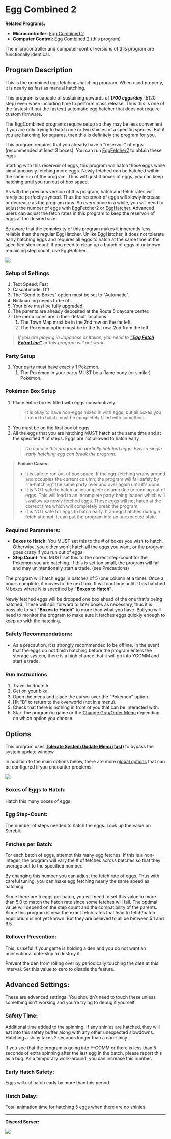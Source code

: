 # Egg Combined 2

**Related Programs:**
- **Microcontroller:** [Egg Combined 2](https://github.com/PokemonAutomation/Microcontroller/blob/master/Wiki/Programs/PokemonSwSh/EggCombined2.md)
- **Computer Control:** [Egg Combined 2](https://github.com/PokemonAutomation/ComputerControl/blob/master/Wiki/Programs/PokemonSwSh/EggCombined2.md) (this program)

The microcontroller and computer-control versions of this program are functionally identical.


## Program Description

This is the combined egg fetching+hatching program. When used properly, it is nearly as fast as manual hatching.

This program is capable of sustaining upwards of ***1700 eggs/day*** (5120 step) even when including time to perform mass release. Thus this is one of the fastest (if not the fastest) automatic egg hatcher that does not require custom firmware.

The EggCombined programs require setup so they may be less convenient if you are only trying to hatch one or two shinies of a specific species. But if you are hatching for squares, then this is definitely the program for you.

This program requires that you already have a "reservoir" of eggs (recommended at least 3 boxes). You can run [EggFetcher2](EggFetcher2.md) to obtain these eggs.

Starting with this reservoir of eggs, this program will hatch those eggs while simultaneously fetching more eggs. Newly fetched can be hatched within the same run of the program. Thus with just 3 boxes of eggs, you can keep hatching until you run out of box space.

As with the previous version of this program, hatch and fetch rates will rarely be perfectly synced. Thus the reservoir of eggs will slowly increase or decrease as the program runs. So every once in a while, you will need to adjust the number of eggs with EggFetcher2 or [EggHatcher](EggHatcher.md). Advanced users can adjust the fetch rates in this program to keep the reservoir of eggs at the desired size.

Be aware that the complexity of this program makes it inherently less reliable than the regular EggHatcher. Unlike EggHatcher, it does not tolerate early hatching eggs and requires all eggs to hatch at the same time at the specified step count. If you need to clean up a bunch of eggs of unknown remaining step count, use EggHatcher.

<img src="images/EggCombined2-0.png">

### Setup of Settings

1. Text Speed: Fast
2. Casual mode: Off
3. The "Send to Boxes" option must be set to "Automatic".
4. Nicknaming needs to be off.
5. Your bike must be fully upgraded.
6. The parents are already deposited at the Route 5 daycare center.
7. The menu icons are in their default locations.
   1. The Town Map must be in the 2nd row on the far left.
   2. The Pokémon option must be in the 1st row, 2nd from the left.

> *If you are playing in Japanese or Italian, you need to [**"Egg Fetch Extra Line"**](PokemonSettings.md#egg-fetch-extra-line) or this program will not work.*

### Party Setup

1. Your party must have exactly 1 Pokémon.
   1. The Pokémon in your party MUST be a flame body (or similar) Pokémon.

### Pokémon Box Setup

1. Place entire boxes filled with eggs consecutively
   > It is okay to have non-eggs mixed in with eggs, but all boxes you intend to hatch must be completely filled with something.
2. You must be on the first box of eggs.
3. All the eggs that you are hatching MUST hatch at the same time and at the specified # of steps. Eggs are not allowed to hatch early
   > *Do not use this program on partially hatched eggs. Even a single early hatching egg can break the program.*

> **Failure Cases:**
> * It is safe to run out of box space. If the egg-fetching wraps around and occupies the current column, the program will fail safely by "re-hatching" the same party over and over again until it's done.
> * It is NOT safe to hatch an incomplete column due to running out of eggs. This will lead to an incomplete party being loaded which will swallow up newly fetched eggs. These eggs will not hatch at the correct time which will completely break the program.
> * It is NOT safe for eggs to hatch early. If an egg hatches during a fetch attempt, it can put the program into an unexpected state.

### Required Parameters:
- **Boxes to Hatch**: You MUST set this to the # of boxes you wish to hatch. Otherwise, you either won't hatch all the eggs you want, or the program goes crazy if you run out of eggs.
- **Step Count**: You MUST set this to the correct step-count for the Pokémon you are hatching. If this is set too small, the program will fail and may unintentionally start a trade. (see Precautions)

The program will hatch eggs in batches of 5 (one column at a time). Once a box is complete, it moves to the next box. It will continue until it has hatched N boxes where N is specified by **"Boxes to Hatch"**.

Newly fetched eggs will be dropped one box ahead of the one that's being hatched. These will spill forward to later boxes as necessary, thus it is possible to set **"Boxes to Hatch"** to more than what you have. But you will need to monitor the program to make sure it fetches eggs quickly enough to keep up with the hatching.

### Safety Recommendations:
- As a precaution, it is strongly recommended to be offline. In the event that the eggs do not finish hatching before the program enters the storage system, there is a high chance that it will go into YCOMM and start a trade.

### Run Instructions

1. Travel to Route 5.
2. Get on your bike.
3. Open the menu and place the cursor over the "Pokémon" option.
4. Hit "B" to return to the overworld (not in a menu).
5. Check that there is nothing in front of you that can be interacted with.
6. Start the program in game or the [Change Grip/Order Menu](https://github.com/PokemonAutomation/Microcontroller/blob/master/Wiki/Programs/NintendoSwitch/ChangeGripOrderMenu.md) depending on which option you choose.


## Options

This program uses [**Tolerate System Update Menu (fast)**](/Wiki/Programs/NintendoSwitch/FrameworkSettings.md#tolerate-system-update-menu-fast) to bypass the system update window.

In addition to the main options below, there are more [global options](PokemonSettings.md) that can be configured if you encounter problems.

<img src="images/EggCombined2-Settings.png">

### Boxes of Eggs to Hatch:

Hatch this many boxes of eggs.

### Egg Step-Count:

The number of steps needed to hatch the eggs. Look up the value on Serebii.

### Fetches per Batch:

For each batch of eggs, attempt this many egg fetches. If this is a non-integer, the program will vary the # of fetches across batches so that they average out to the specified number.

By changing this number you can adjust the fetch rate of eggs. Thus with careful tuning, you can make egg fetching nearly the same speed as hatching.

Since there are 5 eggs per batch, you will need to set this value to more than 5.0 to match the hatch rate since some fetches will fail. The optimal value will depend on the step count and the compatibility of the parents.
Since this program is new, the exact fetch rates that lead to fetch/hatch equilibrium is not yet known. But they are believed to all be between 5.1 and 6.5.

### Rollover Prevention:

This is useful if your game is holding a den and you do not want an unintentional date-skip to destroy it.

Prevent the den from rolling over by periodically touching the date at this interval. Set this value to zero to disable the feature.

## Advanced Settings:

These are advanced settings. You shouldn't need to touch these unless something isn't working and you're trying to debug it yourself.

### Safety Time:

Additional time added to the spinning. If any shinies are hatched, they will eat into this safety buffer along with any other unexpected slowdowns. Hatching a shiny takes 2 seconds longer than a non-shiny.

If you see that the program is going into Y-COMM or there is less than 5 seconds of extra spinning after the last egg in the batch, please report this as a bug. As a temporary work-around, you can increase this number.

### Early Hatch Safety:

Eggs will not hatch early by more than this period.

### Hatch Delay:

Total animation time for hatching 5 eggs when there are no shinies.


<hr>

**Discord Server:** 

[<img src="https://canary.discordapp.com/api/guilds/695809740428673034/widget.png?style=banner2">](https://discord.gg/cQ4gWxN)

